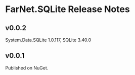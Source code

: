 # FarNet.SQLite Release Notes

## v0.0.2

System.Data.SQLite 1.0.117, SQLite 3.40.0

## v0.0.1

Published on NuGet.
